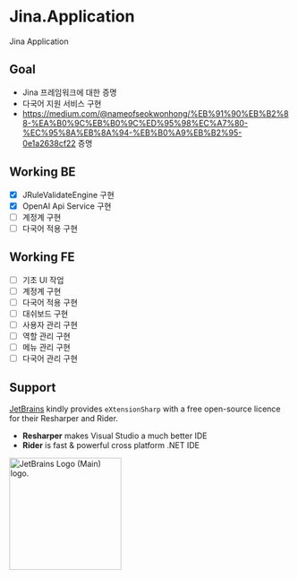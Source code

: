 # Jina.Application

Jina Application

## Goal
* Jina 프레임워크에 대한 증명
* 다국어 지원 서비스 구현
* https://medium.com/@nameofseokwonhong/%EB%91%90%EB%B2%88-%EA%B0%9C%EB%B0%9C%ED%95%98%EC%A7%80-%EC%95%8A%EB%8A%94-%EB%B0%A9%EB%B2%95-0e1a2638cf22 증명

## Working BE
- [X] JRuleValidateEngine 구현
- [X] OpenAI Api Service 구현
- [ ] 계정계 구현
- [ ] 다국어 적용 구현

## Working FE
- [ ] 기초 UI 작업
- [ ] 계정계 구현
- [ ] 다국어 적용 구현
- [ ] 대쉬보드 구현
- [ ] 사용자 관리 구현
- [ ] 역할 관리 구현
- [ ] 메뉴 관리 구현
- [ ] 다국어 관리 구현

## Support

[JetBrains](https://www.jetbrains.com/?from=eXtensionSharp) kindly provides `eXtensionSharp` with a free open-source
licence for their Resharper and Rider.

- **Resharper** makes Visual Studio a much better IDE
- **Rider** is fast & powerful cross platform .NET IDE

<img src="https://resources.jetbrains.com/storage/products/company/brand/logos/jb_beam.png" alt="JetBrains Logo (Main) logo." style="width:200px;height:200px;">